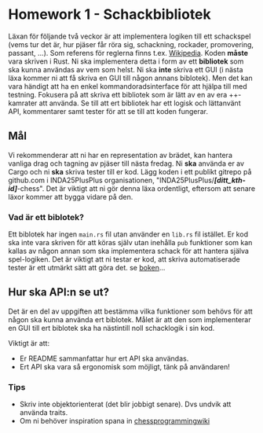 # Homework 1 - Schackbibliotek

Läxan för följande två veckor är att implementera logiken till ett
schackspel (vems tur det är, hur pjäser får röra sig, schackning,
rockader, promovering, passant, ...). Som referens för reglerna finns t.ex.
[Wikipedia](https://sv.wikipedia.org/wiki/Schackregler). Koden **måste** vara
skriven i Rust. Ni ska implementera detta i form av ett **bibliotek** som ska
kunna användas av vem som helst. Ni ska **inte** skriva ett GUI (i nästa läxa
kommer ni att få skriva en GUI till någon annans biblotek). Men det kan vara
händigt att ha en enkel kommandoradsinterface för att hjälpa till med testning.
Fokusera på att skriva ett bibliotek som är lätt av en av era ++-kamrater
att använda. Se till att ert bibliotek har ett logisk och lättanvänt API,
kommentarer samt tester för att se till att koden fungerar.

## Mål
Vi rekommenderar att ni har en representation av brädet, kan hantera
vanliga drag och tagning av pjäser till nästa fredag.  Ni **ska**
använda er av Cargo och ni **ska** skriva tester till er kod. Lägg koden
i ett publikt gitrepo på github.com i INDA25PlusPlus organisationen,
"INDA25PlusPlus/**_[ditt_kth-id]_**-chess". Det är viktigt att ni gör denna läxa
ordentligt, eftersom att senare läxor kommer att bygga vidare på den.

### Vad är ett biblotek?
Ett biblotek har ingen `main.rs` fil utan använder en `lib.rs` fil
istället. Er kod ska inte vara skriven för att köras själv utan inehålla
`pub` funktioner som kan kallas av någon annan som ska implementera schack
för att hantera själva spel-logiken. Det är viktigt att ni testar er kod,
att skriva automatiserade tester är ett utmärkt sätt att göra det. se
[boken](https://doc.rust-lang.org/book/ch11-00-testing.html)...

## Hur ska API:n se ut?

Det är en del av uppgiften att bestämma vilka funktioner som behövs för att
någon ska kunna använda ert biblotek. Målet är att den som implementerar en GUI
till ert biblotek ska ha nästintill noll schacklogik i sin kod.

Viktigt är att:
- Er README sammanfattar hur ert API ska användas.
- Ert API ska vara så ergonomisk som möjligt, tänk på användaren!


### Tips

- Skriv inte objektorienterat (det blir jobbigt senare). Dvs undvik att använda traits.
- Om ni behöver inspiration spana in [chessprogrammingwiki](https://www.chessprogramming.org/Main_Page)
